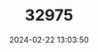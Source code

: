 ---
title: "32975"
category: "Araucaria angustifolia"
draft: false
date: 2024-02-22 13:03:50
languages:
  English: ["Candelabra Tree", "Paraná-pine", "Parana Pine"]
  Portuguese: ["Curii", "Pinheiro-da-ponta-br Anca", "Pinheiro das Missoes", "Pinheiro do Paraná", "Pinheiro-elegante", "Pinheiro-preto", "Pinho Brasileiro"]
  Spanish; Castilian: ["Pino Blanco", "Pino de Missiones"]
---